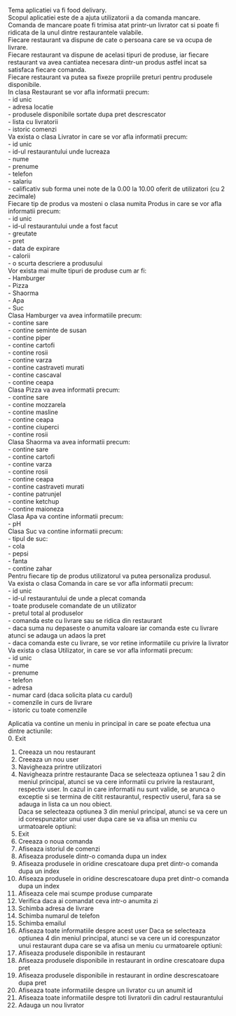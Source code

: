 Tema aplicatiei va fi food delivary. <br>
Scopul aplicatiei este de a ajuta utilizatorii a da comanda mancare.  <br>
Comanda de mancare poate fi trimisa atat printr-un livrator cat si poate fi ridicata de la unul dintre restaurantele valabile.  <br>
Fiecare restaurant va dispune de cate o persoana care se va ocupa de livrare. <br>
Fiecare restaurant va dispune de acelasi tipuri de produse, iar fiecare restaurant va avea cantiatea necesara dintr-un produs astfel incat sa satisfaca fiecare comanda.  <br>
Fiecare restaurant va putea sa fixeze propriile preturi pentru produsele disponibile.  <br>
In clasa Restaurant se vor afla informatii precum:  <br>
	- id unic  <br>
	- adresa locatie  <br>
	- produsele disponibile sortate dupa pret descrescator  <br>
	- lista cu livratorii  <br>
	- istoric comenzi  <br>
Va exista o clasa Livrator in care se vor afla informatii precum:  <br>
	- id unic  <br>
	- id-ul restaurantului unde lucreaza  <br>
	- nume  <br>
	- prenume  <br>
	- telefon  <br>
	- salariu  <br>
	- calificativ sub forma unei note de la 0.00 la 10.00 oferit de utilizatori (cu 2 zecimale)  <br>
Fiecare tip de produs va mosteni o clasa numita Produs in care se vor afla informatii precum:   <br>
	- id unic  <br>
	- id-ul restaurantului unde a fost facut  <br>
	- greutate   <br>
	- pret   <br>
	- data de expirare  <br>
 	- calorii  <br>
	- o scurta descriere a produsului  <br>
Vor exista mai multe tipuri de produse cum ar fi:   <br>
	- Hamburger  <br>
	- Pizza  <br>
 	- Shaorma  <br>
	- Apa   <br>
	- Suc  <br>
Clasa Hamburger va avea informatiile precum:  <br>
	- contine sare  <br>
	- contine seminte de susan  <br>
	- contine piper  <br>
	- contine cartofi  <br>
	- contine rosii  <br> 
	- contine varza  <br>
	- contine castraveti murati  <br>
	- contine cascaval  <br>
	- contine ceapa  <br>
Clasa Pizza va avea informatii precum:  <br>
	- contine sare  <br>
	- contine mozzarela  <br>
	- contine masline  <br>
	- contine ceapa	  <br>
	- contine ciuperci  <br>
	- contine rosii  <br>
Clasa Shaorma va avea informatii precum: <br>
	- contine sare <br> 
	- contine cartofi <br>
	- contine varza <br>
	- contine rosii <br>
	- contine ceapa <br>
	- contine castraveti murati <br>
	- contine patrunjel <br>
	- contine ketchup <br>
	- contine maioneza <br>
Clasa Apa va contine informatii precum: <br>
	- pH <br>
Clasa Suc va contine informatii precum: <br>
	- tipul de suc: <br>
		- cola <br>
		- pepsi	 <br>
		- fanta <br>
	- contine zahar <br>
Pentru fiecare tip de produs utilizatorul va putea personaliza produsul. <br>
Va exista o clasa Comanda in care se vor afla informatii precum:  <br>
	- id unic <br>
	- id-ul restaurantului de unde a plecat comanda <br>
	- toate produsele comandate de un utilizator <br>
	- pretul total al produselor  <br>
	- comanda este cu livrare sau se ridica din restaurant <br>
	- daca suma nu depaseste o anumita valoare iar comanda este cu livrare atunci se adauga un adaos la pret <br>
	- daca comanda este cu livrare, se vor retine informatiile cu privire la livrator <br>
Va exista o clasa Utilizator, in care se vor afla informatii precum: <br>
	- id unic <br>
	- nume <br>
	- prenume <br>
	- telefon <br>
	- adresa <br>
	- numar card (daca solicita plata cu cardul) <br>
	- comenzile in curs de livrare <br>
	- istoric cu toate comenzile <br>

Aplicatia va contine un meniu in principal in care se poate efectua una dintre actiunile: <br>
  0. Exit
  1. Creeaza un nou restaurant
  2. Creeaza un nou user
  3. Navigheaza printre utilizatori
  4. Navigheaza printre restaurante
 Daca se selecteaza optiunea 1 sau 2 din meniul principal, atunci se va cere informatii cu privire la restaurant, respectiv user. In cazul in care informatii nu sunt valide, se arunca o exceptie si se termina de citit restaurantul, respectiv userul, fara sa se adauga in lista ca un nou obiect. <br>
 Daca se selecteaza optiunea 3 din meniul principal, atunci se va cere un id corespunzator unui user dupa care se va afisa un meniu cu urmatoarele optiuni: <br>
  0. Exit
  1. Creeaza o noua comanda
  2. Afiseaza istoriul de comenzi
  3. Afiseaza produsele dintr-o comanda dupa un index
  4. Afiseaza produsele in oridine crescatoare dupa pret dintr-o comanda dupa un index
  5. Afiseaza produsele in oridine descrescatoare dupa pret dintr-o comanda dupa un index
  6. Afiseaza cele mai scumpe produse cumparate
  7. Verifica daca ai comandat ceva intr-o anumita zi
  8. Schimba adresa de livrare
  9. Schimba numarul de telefon
  10. Schimba emailul
  11. Afiseaza toate informatiile despre acest user
 Daca se selecteaza optiunea 4 din meniul principal, atunci se va cere un id corespunzator unui restaurant dupa care se va afisa un meniu cu urmatoarele optiuni: <br>
  1. Afiseaza produsele disponibile in restaurant
  2. Afiseaza produsele disponibile in restaurant in ordine crescatoare dupa pret
  3. Afiseaza produsele disponibile in restaurant in ordine descrescatoare dupa pret
  4. Afiseaza toate informatiile despre un livrator cu un anumit id
  5. Afiseaza toate informatiile despre toti livratorii din cadrul restaurantului
  6. Adauga un nou livrator
 
 
 
 
 
 
 
